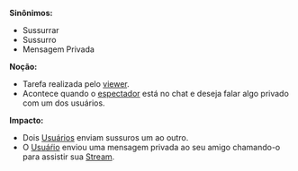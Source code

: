**Sinônimos:** 
* Sussurrar
* Sussurro
* Mensagem Privada

**Noção:** 
* Tarefa realizada pelo [viewer](Viewer).
* Acontece quando o [espectador](Viewer) está no chat e deseja falar algo privado com um dos usuários.

**Impacto:**
* Dois [Usuários](User) enviam sussuros um ao outro.
* O [Usuáŕio](User) enviou uma mensagem privada ao seu amigo chamando-o para assistir sua [Stream](Stream).